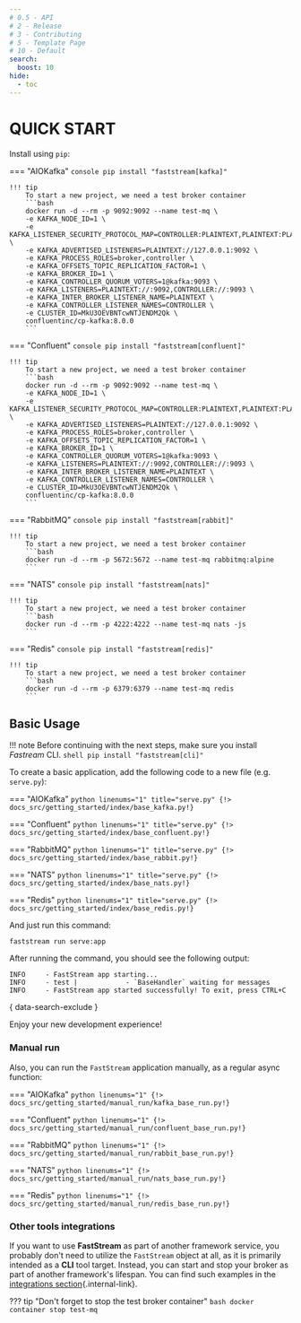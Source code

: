 ```yaml
---
# 0.5 - API
# 2 - Release
# 3 - Contributing
# 5 - Template Page
# 10 - Default
search:
  boost: 10
hide:
  - toc
---
```


# QUICK START

Install using `pip`:

=== "AIOKafka"
    ```console
    pip install "faststream[kafka]"
    ```

    !!! tip
        To start a new project, we need a test broker container
        ```bash
        docker run -d --rm -p 9092:9092 --name test-mq \
        -e KAFKA_NODE_ID=1 \
        -e KAFKA_LISTENER_SECURITY_PROTOCOL_MAP=CONTROLLER:PLAINTEXT,PLAINTEXT:PLAINTEXT \
        -e KAFKA_ADVERTISED_LISTENERS=PLAINTEXT://127.0.0.1:9092 \
        -e KAFKA_PROCESS_ROLES=broker,controller \
        -e KAFKA_OFFSETS_TOPIC_REPLICATION_FACTOR=1 \
        -e KAFKA_BROKER_ID=1 \
        -e KAFKA_CONTROLLER_QUORUM_VOTERS=1@kafka:9093 \
        -e KAFKA_LISTENERS=PLAINTEXT://:9092,CONTROLLER://:9093 \
        -e KAFKA_INTER_BROKER_LISTENER_NAME=PLAINTEXT \
        -e KAFKA_CONTROLLER_LISTENER_NAMES=CONTROLLER \
        -e CLUSTER_ID=MkU3OEVBNTcwNTJENDM2Qk \
        confluentinc/cp-kafka:8.0.0
        ```

=== "Confluent"
    ```console
    pip install "faststream[confluent]"
    ```

    !!! tip
        To start a new project, we need a test broker container
        ```bash
        docker run -d --rm -p 9092:9092 --name test-mq \
        -e KAFKA_NODE_ID=1 \
        -e KAFKA_LISTENER_SECURITY_PROTOCOL_MAP=CONTROLLER:PLAINTEXT,PLAINTEXT:PLAINTEXT \
        -e KAFKA_ADVERTISED_LISTENERS=PLAINTEXT://127.0.0.1:9092 \
        -e KAFKA_PROCESS_ROLES=broker,controller \
        -e KAFKA_OFFSETS_TOPIC_REPLICATION_FACTOR=1 \
        -e KAFKA_BROKER_ID=1 \
        -e KAFKA_CONTROLLER_QUORUM_VOTERS=1@kafka:9093 \
        -e KAFKA_LISTENERS=PLAINTEXT://:9092,CONTROLLER://:9093 \
        -e KAFKA_INTER_BROKER_LISTENER_NAME=PLAINTEXT \
        -e KAFKA_CONTROLLER_LISTENER_NAMES=CONTROLLER \
        -e CLUSTER_ID=MkU3OEVBNTcwNTJENDM2Qk \
        confluentinc/cp-kafka:8.0.0
        ```

=== "RabbitMQ"
    ```console
    pip install "faststream[rabbit]"
    ```

    !!! tip
        To start a new project, we need a test broker container
        ```bash
        docker run -d --rm -p 5672:5672 --name test-mq rabbitmq:alpine
        ```


=== "NATS"
    ```console
    pip install "faststream[nats]"
    ```

    !!! tip
        To start a new project, we need a test broker container
        ```bash
        docker run -d --rm -p 4222:4222 --name test-mq nats -js
        ```

=== "Redis"
    ```console
    pip install "faststream[redis]"
    ```

    !!! tip
        To start a new project, we need a test broker container
        ```bash
        docker run -d --rm -p 6379:6379 --name test-mq redis
        ```

## Basic Usage

!!! note
    Before continuing with the next steps, make sure you install *Fastream* CLI.
    ```shell
    pip install "faststream[cli]"
    ```

To create a basic application, add the following code to a new file (e.g. `serve.py`):

=== "AIOKafka"
    ```python linenums="1" title="serve.py"
    {!> docs_src/getting_started/index/base_kafka.py!}
    ```

=== "Confluent"
    ```python linenums="1" title="serve.py"
    {!> docs_src/getting_started/index/base_confluent.py!}
    ```

=== "RabbitMQ"
    ```python linenums="1" title="serve.py"
    {!> docs_src/getting_started/index/base_rabbit.py!}
    ```

=== "NATS"
    ```python linenums="1" title="serve.py"
    {!> docs_src/getting_started/index/base_nats.py!}
    ```

=== "Redis"
    ```python linenums="1" title="serve.py"
    {!> docs_src/getting_started/index/base_redis.py!}
    ```


And just run this command:

```shell
faststream run serve:app
```

After running the command, you should see the following output:

```{.shell .no-copy}
INFO     - FastStream app starting...
INFO     - test |            - `BaseHandler` waiting for messages
INFO     - FastStream app started successfully! To exit, press CTRL+C
```
{ data-search-exclude }

Enjoy your new development experience!

### Manual run

Also, you can run the `FastStream` application manually, as a regular async function:

=== "AIOKafka"
    ```python linenums="1"
    {!> docs_src/getting_started/manual_run/kafka_base_run.py!}
    ```

=== "Confluent"
    ```python linenums="1"
    {!> docs_src/getting_started/manual_run/confluent_base_run.py!}
    ```

=== "RabbitMQ"
    ```python linenums="1"
    {!> docs_src/getting_started/manual_run/rabbit_base_run.py!}
    ```

=== "NATS"
    ```python linenums="1"
    {!> docs_src/getting_started/manual_run/nats_base_run.py!}
    ```

=== "Redis"
    ```python linenums="1"
    {!> docs_src/getting_started/manual_run/redis_base_run.py!}
    ```

### Other tools integrations

If you want to use **FastStream** as part of another framework service, you probably don't need to utilize the `FastStream` object at all, as it is primarily intended as a **CLI** tool target. Instead, you can start and stop your broker as part of another framework's lifespan. You can find such examples in the [integrations section](./integrations/frameworks/index.md){.internal-link}.

??? tip "Don't forget to stop the test broker container"
    ```bash
    docker container stop test-mq
    ```
